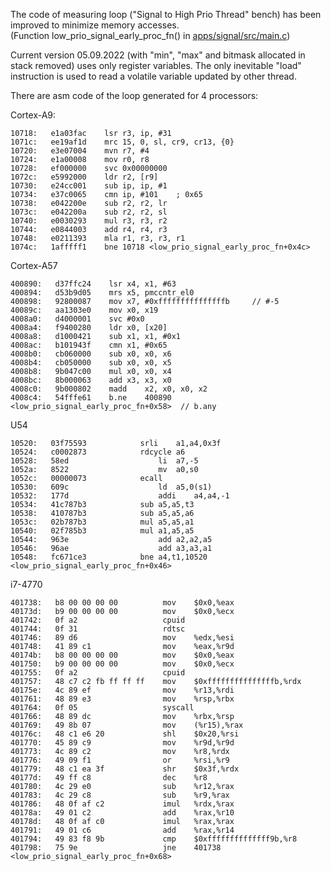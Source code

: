 
The code of measuring loop ("Signal to High Prio Thread" bench) has been improved to minimize memory accesses.
</br>(Function low_prio_signal_early_proc_fn() in [apps/signal/src/main.c](https://github.com/malus-brandywine/sel4bench/blob/master/apps/signal/src/main.c))


Current version 05.09.2022 (with "min", "max" and bitmask allocated in stack removed) uses only register variables.
The only inevitable "load" instruction is used to read a volatile variable updated by other thread.

There are asm code of the loop generated for 4 processors:

Cortex-A9:
   ```
   10718:	e1a03fac 	lsr	r3, ip, #31
   1071c:	ee19af1d 	mrc	15, 0, sl, cr9, cr13, {0}
   10720:	e3e07004 	mvn	r7, #4
   10724:	e1a00008 	mov	r0, r8
   10728:	ef000000 	svc	0x00000000
   1072c:	e5992000 	ldr	r2, [r9]
   10730:	e24cc001 	sub	ip, ip, #1
   10734:	e37c0065 	cmn	ip, #101	; 0x65
   10738:	e042200e 	sub	r2, r2, lr
   1073c:	e042200a 	sub	r2, r2, sl
   10740:	e0030293 	mul	r3, r3, r2
   10744:	e0844003 	add	r4, r4, r3
   10748:	e0211393 	mla	r1, r3, r3, r1
   1074c:	1afffff1 	bne	10718 <low_prio_signal_early_proc_fn+0x4c>
```
Cortex-A57
   ```
  400890:	d37ffc24 	lsr	x4, x1, #63
  400894:	d53b9d05 	mrs	x5, pmccntr_el0
  400898:	92800087 	mov	x7, #0xfffffffffffffffb    	// #-5
  40089c:	aa1303e0 	mov	x0, x19
  4008a0:	d4000001 	svc	#0x0
  4008a4:	f9400280 	ldr	x0, [x20]
  4008a8:	d1000421 	sub	x1, x1, #0x1
  4008ac:	b101943f 	cmn	x1, #0x65
  4008b0:	cb060000 	sub	x0, x0, x6
  4008b4:	cb050000 	sub	x0, x0, x5
  4008b8:	9b047c00 	mul	x0, x0, x4
  4008bc:	8b000063 	add	x3, x3, x0
  4008c0:	9b000802 	madd	x2, x0, x0, x2
  4008c4:	54fffe61 	b.ne	400890 <low_prio_signal_early_proc_fn+0x58>  // b.any
   ```
U54
   ```
   10520:	03f75593          	srli	a1,a4,0x3f
   10524:	c0002873          	rdcycle	a6
   10528:	58ed                	li	a7,-5
   1052a:	8522                	mv	a0,s0
   1052c:	00000073          	ecall
   10530:	609c                	ld	a5,0(s1)
   10532:	177d                	addi	a4,a4,-1
   10534:	41c787b3          	sub	a5,a5,t3
   10538:	410787b3          	sub	a5,a5,a6
   1053c:	02b787b3          	mul	a5,a5,a1
   10540:	02f785b3          	mul	a1,a5,a5
   10544:	963e                	add	a2,a2,a5
   10546:	96ae                	add	a3,a3,a1
   10548:	fc671ce3          	bne	a4,t1,10520 <low_prio_signal_early_proc_fn+0x46>
   ```
i7-4770
   ```
  401738:	b8 00 00 00 00       	mov    $0x0,%eax
  40173d:	b9 00 00 00 00       	mov    $0x0,%ecx
  401742:	0f a2                	cpuid  
  401744:	0f 31                	rdtsc  
  401746:	89 d6                	mov    %edx,%esi
  401748:	41 89 c1             	mov    %eax,%r9d
  40174b:	b8 00 00 00 00       	mov    $0x0,%eax
  401750:	b9 00 00 00 00       	mov    $0x0,%ecx
  401755:	0f a2                	cpuid  
  401757:	48 c7 c2 fb ff ff ff 	mov    $0xfffffffffffffffb,%rdx
  40175e:	4c 89 ef             	mov    %r13,%rdi
  401761:	48 89 e3             	mov    %rsp,%rbx
  401764:	0f 05                	syscall 
  401766:	48 89 dc             	mov    %rbx,%rsp
  401769:	49 8b 07             	mov    (%r15),%rax
  40176c:	48 c1 e6 20          	shl    $0x20,%rsi
  401770:	45 89 c9             	mov    %r9d,%r9d
  401773:	4c 89 c2             	mov    %r8,%rdx
  401776:	49 09 f1             	or     %rsi,%r9
  401779:	48 c1 ea 3f          	shr    $0x3f,%rdx
  40177d:	49 ff c8             	dec    %r8
  401780:	4c 29 e0             	sub    %r12,%rax
  401783:	4c 29 c8             	sub    %r9,%rax
  401786:	48 0f af c2          	imul   %rdx,%rax
  40178a:	49 01 c2             	add    %rax,%r10
  40178d:	48 0f af c0          	imul   %rax,%rax
  401791:	49 01 c6             	add    %rax,%r14
  401794:	49 83 f8 9b          	cmp    $0xffffffffffffff9b,%r8
  401798:	75 9e                	jne    401738 <low_prio_signal_early_proc_fn+0x68>
   ```
   
